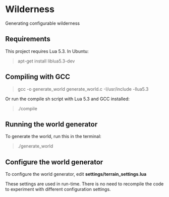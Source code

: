 # Wilderness
Generating configurable wilderness

## Requirements
This project requires Lua 5.3. In Ubuntu:
>apt-get install liblua5.3-dev

## Compiling with GCC
>gcc -o generate_world generate_world.c -I/usr/include -llua5.3

Or run the compile sh script with Lua 5.3 and GCC installed:
>./compile

## Running the world generator
To generate the world, run this in the terminal:
>./generate_world

## Configure the world generator
To configure the world generator, edit **settings/terrain_settings.lua**

These settings are used in run-time. There is no need to recompile the code to experiment with different configuration settings.

